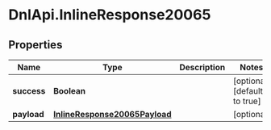 # DnlApi.InlineResponse20065

## Properties
Name | Type | Description | Notes
------------ | ------------- | ------------- | -------------
**success** | **Boolean** |  | [optional] [default to true]
**payload** | [**InlineResponse20065Payload**](InlineResponse20065Payload.md) |  | [optional] 


